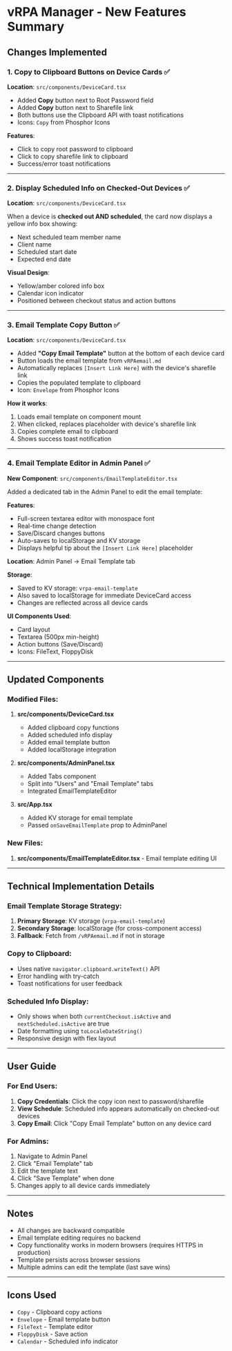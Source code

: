 # vRPA Manager - New Features Summary

## Changes Implemented

### 1. Copy to Clipboard Buttons on Device Cards ✅

**Location**: `src/components/DeviceCard.tsx`

- Added **Copy** button next to Root Password field
- Added **Copy** button next to Sharefile link
- Both buttons use the Clipboard API with toast notifications
- Icons: `Copy` from Phosphor Icons

**Features**:
- Click to copy root password to clipboard
- Click to copy sharefile link to clipboard
- Success/error toast notifications

---

### 2. Display Scheduled Info on Checked-Out Devices ✅

**Location**: `src/components/DeviceCard.tsx`

When a device is **checked out AND scheduled**, the card now displays a yellow info box showing:
- Next scheduled team member name
- Client name
- Scheduled start date
- Expected end date

**Visual Design**:
- Yellow/amber colored info box
- Calendar icon indicator
- Positioned between checkout status and action buttons

---

### 3. Email Template Copy Button ✅

**Location**: `src/components/DeviceCard.tsx`

- Added **"Copy Email Template"** button at the bottom of each device card
- Button loads the email template from `vRPAemail.md`
- Automatically replaces `[Insert Link Here]` with the device's sharefile link
- Copies the populated template to clipboard
- Icon: `Envelope` from Phosphor Icons

**How it works**:
1. Loads email template on component mount
2. When clicked, replaces placeholder with device's sharefile link
3. Copies complete email to clipboard
4. Shows success toast notification

---

### 4. Email Template Editor in Admin Panel ✅

**New Component**: `src/components/EmailTemplateEditor.tsx`

Added a dedicated tab in the Admin Panel to edit the email template:

**Features**:
- Full-screen textarea editor with monospace font
- Real-time change detection
- Save/Discard changes buttons
- Auto-saves to localStorage and KV storage
- Displays helpful tip about the `[Insert Link Here]` placeholder

**Location**: Admin Panel → Email Template tab

**Storage**:
- Saved to KV storage: `vrpa-email-template`
- Also saved to localStorage for immediate DeviceCard access
- Changes are reflected across all device cards

**UI Components Used**:
- Card layout
- Textarea (500px min-height)
- Action buttons (Save/Discard)
- Icons: FileText, FloppyDisk

---

## Updated Components

### Modified Files:
1. **src/components/DeviceCard.tsx**
   - Added clipboard copy functions
   - Added scheduled info display
   - Added email template button
   - Added localStorage integration

2. **src/components/AdminPanel.tsx**
   - Added Tabs component
   - Split into "Users" and "Email Template" tabs
   - Integrated EmailTemplateEditor

3. **src/App.tsx**
   - Added KV storage for email template
   - Passed `onSaveEmailTemplate` prop to AdminPanel

### New Files:
1. **src/components/EmailTemplateEditor.tsx** - Email template editing UI

---

## Technical Implementation Details

### Email Template Storage Strategy:
1. **Primary Storage**: KV storage (`vrpa-email-template`)
2. **Secondary Storage**: localStorage (for cross-component access)
3. **Fallback**: Fetch from `/vRPAemail.md` if not in storage

### Copy to Clipboard:
- Uses native `navigator.clipboard.writeText()` API
- Error handling with try-catch
- Toast notifications for user feedback

### Scheduled Info Display:
- Only shows when both `currentCheckout.isActive` and `nextScheduled.isActive` are true
- Date formatting using `toLocaleDateString()`
- Responsive design with flex layout

---

## User Guide

### For End Users:
1. **Copy Credentials**: Click the copy icon next to password/sharefile
2. **View Schedule**: Scheduled info appears automatically on checked-out devices
3. **Copy Email**: Click "Copy Email Template" button on any device card

### For Admins:
1. Navigate to Admin Panel
2. Click "Email Template" tab
3. Edit the template text
4. Click "Save Template" when done
5. Changes apply to all device cards immediately

---

## Notes

- All changes are backward compatible
- Email template editing requires no backend
- Copy functionality works in modern browsers (requires HTTPS in production)
- Template persists across browser sessions
- Multiple admins can edit the template (last save wins)

---

## Icons Used

- `Copy` - Clipboard copy actions
- `Envelope` - Email template button
- `FileText` - Template editor
- `FloppyDisk` - Save action
- `Calendar` - Scheduled info indicator
